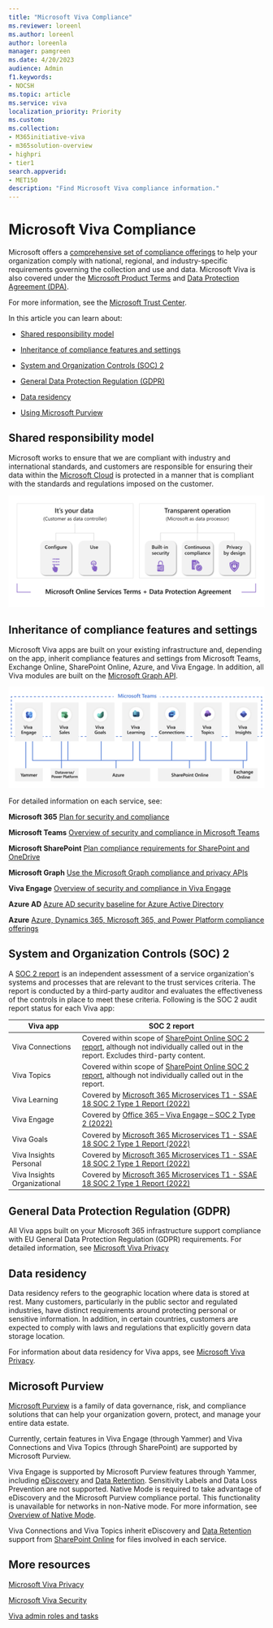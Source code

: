 ```yaml
---
title: "Microsoft Viva Compliance"
ms.reviewer: loreenl
ms.author: loreenl
author: loreenla
manager: pamgreen
ms.date: 4/20/2023
audience: Admin
f1.keywords:
- NOCSH
ms.topic: article
ms.service: viva
localization_priority: Priority
ms.custom:
ms.collection:  
- M365initiative-viva
- m365solution-overview
- highpri
- tier1
search.appverid:
- MET150
description: "Find Microsoft Viva compliance information."
---
```


# Microsoft Viva Compliance

Microsoft offers a [comprehensive set of compliance offerings](/compliance) to help your organization comply with national, regional, and industry-specific requirements governing the collection and use and data. 
Microsoft Viva is also covered under the [Microsoft Product Terms](https://www.microsoft.com/licensing/docs/view/Product-Terms) and [Data Protection Agreement (DPA)](https://www.microsoft.com/licensing/docs/view/Microsoft-Products-and-Services-Data-Protection-Addendum-DPA?year=2021#:~:text=Microsoft%20Products%20and%20Services%20Data%20Protection%20Addendum%20%28DPA%29,to%20the%20Product%20Terms%20site%20%28and%20formerly%20OST%29).

For more information, see the [Microsoft Trust Center](https://www.microsoft.com/trustcenter).

In this article you can learn about:

- [Shared responsibility model](#shared-responsibility-model)

- [Inheritance of compliance features and settings](#inheritance-of-compliance-features-and-settings)

- [System and Organization Controls (SOC) 2](#system-and-organization-controls-soc-2)

- [General Data Protection Regulation (GDPR)](#general-data-protection-regulation-gdpr)

- [Data residency](#data-residency)

- [Using Microsoft Purview](#microsoft-purview)


## Shared responsibility model
Microsoft works to ensure that we are compliant with industry and international standards, and customers are responsible for ensuring their data within the [Microsoft Cloud](https://www.microsoft.com/en-us/trust-center/compliance/compliance-overview#compliance) is protected in a manner that is compliant with the standards and regulations imposed on the customer.

![Image depicting shared responsibility model](./media/viva-compliance.png)

## Inheritance of compliance features and settings
Microsoft Viva apps are built on your existing infrastructure and, depending on the app, inherit compliance features and settings from Microsoft Teams, Exchange Online, SharePoint Online, Azure, and Viva Engage. In addition, all Viva modules are built on the [Microsoft Graph API](/graph/overview).

![Image depicting simple architecture model](./media/viva-architecture.png)

For detailed information on each service, see:

**Microsoft 365** [Plan for security and compliance](/microsoft-365/compliance/plan-for-security-and-compliance)

**Microsoft Teams** [Overview of security and compliance in Microsoft Teams](/microsoftteams/security-compliance-overview)

**Microsoft SharePoint** [Plan compliance requirements for SharePoint and OneDrive](/SharePoint/compliant-environment)

**Microsoft Graph** [Use the Microsoft Graph compliance and privacy APIs](/graph/api/resources/complianceapioverview)
 
**Viva Engage** [Overview of security and compliance in Viva Engage](/viva/engage/manage-security-and-compliance/security-and-compliance)

**Azure AD** [Azure AD security baseline for Azure Active Directory](/security/benchmark/azure/baselines/aad-security-baseline)

**Azure** [Azure, Dynamics 365, Microsoft 365, and Power Platform compliance offerings](/azure/compliance/offerings/)

## System and Organization Controls (SOC) 2

A [SOC 2 report](/compliance/regulatory/offering-soc-2) is an independent assessment of a service organization's systems and processes that are relevant to the trust services criteria. The report is conducted by a third-party auditor and evaluates the effectiveness of the controls in place to meet these criteria. Following is the SOC 2 audit report status for each Viva app:

| Viva app | SOC 2 report |
|----------|-----------|
| Viva Connections | Covered within scope of [SharePoint Online SOC 2 report](https://servicetrust.microsoft.com/DocumentPage/89e8b7c9-d08d-4bd3-9644-7a29d8266c58), although not individually called out in the report. Excludes third-party content.
| Viva Topics | Covered within scope of [SharePoint Online SOC 2 report](https://servicetrust.microsoft.com/DocumentPage/89e8b7c9-d08d-4bd3-9644-7a29d8266c58), although not individually called out in the report.
| Viva Learning | Covered by [Microsoft 365 Microservices T1 - SSAE 18 SOC 2 Type 1 Report (2022)](https://servicetrust.microsoft.com/DocumentPage/24a81cd0-395b-4419-b76d-fc4c6e625a6d)
| Viva Engage | Covered by [Office 365 – Viva Engage – SOC 2 Type 2 (2022)](https://servicetrust.microsoft.com/DocumentPage/d38c3a33-5521-4b6d-9891-924ab1cdf6e6)
| Viva Goals | Covered by [Microsoft 365 Microservices T1 - SSAE 18 SOC 2 Type 1 Report (2022)](https://servicetrust.microsoft.com/DocumentPage/24a81cd0-395b-4419-b76d-fc4c6e625a6d)
| Viva Insights Personal | Covered by [Microsoft 365 Microservices T1 - SSAE 18 SOC 2 Type 1 Report (2022)](https://servicetrust.microsoft.com/DocumentPage/24a81cd0-395b-4419-b76d-fc4c6e625a6d)
| Viva Insights Organizational | Covered by [Microsoft 365 Microservices T1 - SSAE 18 SOC 2 Type 1 Report (2022)](https://servicetrust.microsoft.com/DocumentPage/24a81cd0-395b-4419-b76d-fc4c6e625a6d)

## General Data Protection Regulation (GDPR)
All Viva apps built on your Microsoft 365 infrastructure support compliance with EU General Data Protection Regulation (GDPR) requirements.
For detailed information, see [Microsoft Viva Privacy](/Viva/viva-privacy)

## Data residency
Data residency refers to the geographic location where data is stored at rest. Many customers, particularly in the public sector and regulated industries, have distinct requirements around protecting personal or sensitive information.  In addition, in certain countries, customers are expected to comply with laws and regulations that explicitly govern data storage location.

For information about data residency for Viva apps, see [Microsoft Viva Privacy](/Viva/viva-privacy).

## Microsoft Purview 
[Microsoft Purview](/purview/purview) is a family of data governance, risk, and compliance solutions that can help your organization govern, protect, and manage your entire data estate.

Currently, certain features in Viva Engage (through Yammer) and Viva Connections and Viva Topics (through SharePoint) are supported by Microsoft Purview.

Viva Engage is supported by Microsoft Purview features through Yammer, including [eDiscovery](/viva/engage/manage-security-and-compliance/overview-of-ediscovery) and [Data Retention](/microsoft-365/compliance/retention-policies-viva-pr). Sensitivity Labels and Data Loss Prevention are not supported. Native Mode is required to take advantage of eDiscovery and the Microsoft Purview compliance portal. This functionality is unavailable for networks in non-Native mode. For more information, see [Overview of Native Mode](./engage/overview-native-mode).

Viva Connections and Viva Topics inherit eDiscovery and [Data Retention](/microsoft-365/compliance/retention-policies-sharepoint) support from [SharePoint Online](/SharePoint/compliant-environment) for files involved in each service.

## More resources

[Microsoft Viva Privacy](/Viva/viva-privacy)

[Microsoft Viva Security](/Viva/microsoft-viva-security)

[Viva admin roles and tasks](/viva/microsoft-viva-admin-roles)
